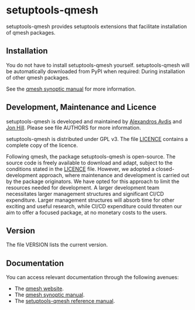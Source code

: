 # setuptools-qmesh

setuptools-qmesh provides setuptools extensions that facilitate installation of qmesh packages.

## Installation

You do not have to install setuptools-qmesh yourself. setuptools-qmesh will be automatically downloaded from PyPI when required: During installation of other qmesh packages.

See the [qmesh synoptic manual](https://qmesh-synoptic-manual.readthedocs.io/en/latest) for more information.

## Development, Maintenance and Licence

setuptools-qmesh is developed and maintained by [Alexandros Avdis](https://orcid.org/0000-0002-2695-3358) and [Jon Hill](https://orcid.org/0000-0003-1340-4373>).
Please see file AUTHORS for more information.

setuptools-qmesh is distributed under GPL v3.
The file [LICENCE](https://bitbucket.org/qmesh-developers/setuptools-qmesh/src/master/LICENSE) contains a complete copy of the licence.

Following qmesh, the package setuptools-qmesh is open-source.
The source code is freely available to download and adapt, subject to the conditions stated in the [LICENCE](https://bitbucket.org/qmesh-developers/setuptools-qmesh/src/master/LICENSE) file.
However, we adopted a closed-development approach, where maintenance and development is carried out by the package originators.
We have opted for this approach to limit the resources needed for development. A larger development team necessitates larger management structures and significant CI/CD expenditure.
Larger management structures will absorb time for other exciting and useful research, while CI/CD expenditure could threaten our aim to offer a focused package, at no monetary costs to the users.

## Version

The file VERSION lists the current version.

## Documentation 

You can access relevant documentation through the following avenues:

* The [qmesh website](https://www.qmesh.org).
* The [qmesh synoptic manual](https://qmesh-synoptic-manual.readthedocs.io/en/latest).
* The [setuptools-qmesh reference manual](https://setuptools-qmesh.readthedocs.io/en/latest).
